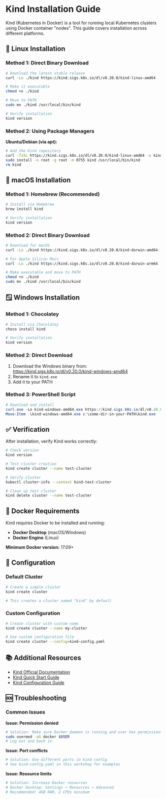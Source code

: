 # Kind Installation Guide

Kind (Kubernetes in Docker) is a tool for running local Kubernetes clusters using Docker container "nodes". This guide covers installation across different platforms.

## 🐧 Linux Installation

### Method 1: Direct Binary Download
```bash
# Download the latest stable release
curl -Lo ./kind https://kind.sigs.k8s.io/dl/v0.20.0/kind-linux-amd64

# Make it executable
chmod +x ./kind

# Move to PATH
sudo mv ./kind /usr/local/bin/kind

# Verify installation
kind version
```

### Method 2: Using Package Managers

**Ubuntu/Debian (via apt):**
```bash
# Add the Kind repository
curl -fsSL https://kind.sigs.k8s.io/dl/v0.20.0/kind-linux-amd64 -o kind
sudo install -o root -g root -m 0755 kind /usr/local/bin/kind
rm kind
```

## 🍎 macOS Installation

### Method 1: Homebrew (Recommended)
```bash
# Install via Homebrew
brew install kind

# Verify installation
kind version
```

### Method 2: Direct Binary Download
```bash
# Download for macOS
curl -Lo ./kind https://kind.sigs.k8s.io/dl/v0.20.0/kind-darwin-amd64

# For Apple Silicon Macs
curl -Lo ./kind https://kind.sigs.k8s.io/dl/v0.20.0/kind-darwin-arm64

# Make executable and move to PATH
chmod +x ./kind
sudo mv ./kind /usr/local/bin/kind
```

## 🪟 Windows Installation

### Method 1: Chocolatey
```powershell
# Install via Chocolatey
choco install kind

# Verify installation
kind version
```

### Method 2: Direct Download
1. Download the Windows binary from: https://kind.sigs.k8s.io/dl/v0.20.0/kind-windows-amd64
2. Rename it to `kind.exe`
3. Add it to your PATH

### Method 3: PowerShell Script
```powershell
# Download and install
curl.exe -Lo kind-windows-amd64.exe https://kind.sigs.k8s.io/dl/v0.20.0/kind-windows-amd64
Move-Item .\kind-windows-amd64.exe c:\some-dir-in-your-PATH\kind.exe
```

## ✅ Verification

After installation, verify Kind works correctly:

```bash
# Check version
kind version

# Test cluster creation
kind create cluster --name test-cluster

# Verify cluster
kubectl cluster-info --context kind-test-cluster

# Clean up test cluster
kind delete cluster --name test-cluster
```

## 🐳 Docker Requirements

Kind requires Docker to be installed and running:

- **Docker Desktop** (macOS/Windows)
- **Docker Engine** (Linux)

**Minimum Docker version:** 17.09+

## 🔧 Configuration

### Default Cluster
```bash
# Create a simple cluster
kind create cluster

# This creates a cluster named "kind" by default
```

### Custom Configuration
```bash
# Create cluster with custom name
kind create cluster --name my-cluster

# Use custom configuration file
kind create cluster --config=kind-config.yaml
```

## 📚 Additional Resources

- [Kind Official Documentation](https://kind.sigs.k8s.io/)
- [Kind Quick Start Guide](https://kind.sigs.k8s.io/docs/user/quick-start/)
- [Kind Configuration Guide](https://kind.sigs.k8s.io/docs/user/configuration/)

## 🆘 Troubleshooting

### Common Issues

**Issue: Permission denied**
```bash
# Solution: Make sure Docker daemon is running and user has permissions
sudo usermod -aG docker $USER
# Log out and back in
```

**Issue: Port conflicts**
```bash
# Solution: Use different ports in kind config
# See kind-config.yaml in this workshop for examples
```

**Issue: Resource limits**
```bash
# Solution: Increase Docker resources
# Docker Desktop: Settings → Resources → Advanced
# Recommended: 4GB RAM, 2 CPUs minimum
```
